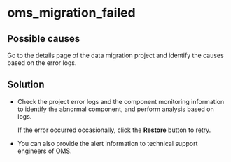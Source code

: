 oms_migration_failed 
=========================================



Possible causes 
------------------------------------

Go to the details page of the data migration project and identify the causes based on the error logs.

Solution 
-----------------------------

* Check the project error logs and the component monitoring information to identify the abnormal component, and perform analysis based on logs. 

  If the error occurred occasionally, click the **Restore** button to retry.
  

* You can also provide the alert information to technical support engineers of OMS.

  



